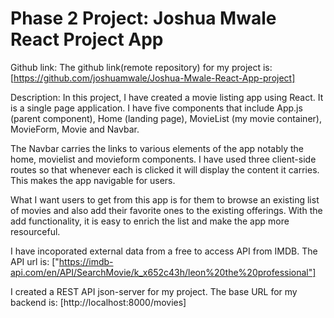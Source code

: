 # Phase 2 Project: Joshua Mwale React Project App
Github link:
The github link(remote repository) for my project is: [https://github.com/joshuamwale/Joshua-Mwale-React-App-project]

Description:
In this project, I have created a movie listing app using React. It is a single page application. I have five components that include App.js (parent component), Home (landing page), MovieList (my movie container), MovieForm, Movie and Navbar. 

The Navbar carries the links to various elements of the app notably the home, movielist and movieform components. I have used three client-side routes so that whenever each is clicked it will display the content it carries. This makes the app navigable for users. 

What I want users to get from this app is for them to browse an existing list of movies and also add their favorite ones to the existing offerings. With the add functionality, it is easy to enrich the list and make the app more resourceful.

I have incoporated external data from a free to access API from IMDB. The API url is: ["https://imdb-api.com/en/API/SearchMovie/k_x652c43h/leon%20the%20professional"]

I created a REST API json-server for my project. The base URL for my backend is: [http://localhost:8000/movies]